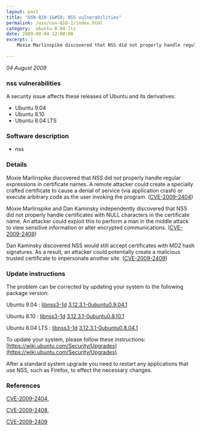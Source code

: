 ```yaml
---
layout: post
title: "USN-810-1&#58; NSS vulnerabilities"
permalink: /usn/usn-810-1/index.html
category:  ubuntu-8.04-lts
date: 2009-08-04 12:00:00
excerpt: |
    Moxie Marlinspike discovered that NSS did not properly handle regular expressions in certificate names. A remote attacker could create a specially crafted certificate to cause a denial of service (via application crash) or execute arbitrary code as the user invoking the program. ([CVE-2009-2404](http://people.ubuntu.com/~ubuntu-security/cve/CVE-2009-2404))
    
--- 
```

 
 

*04 August 2009*

### nss vulnerabilities

A security issue affects these releases of Ubuntu and its derivatives:

* Ubuntu 9.04
* Ubuntu 8.10
* Ubuntu 8.04 LTS

### Software description

* nss 

### Details

Moxie Marlinspike discovered that NSS did not properly handle regular expressions in certificate names. A remote attacker could create a specially crafted certificate to cause a denial of service (via application crash) or execute arbitrary code as the user invoking the program. ([CVE-2009-2404](http://people.ubuntu.com/~ubuntu-security/cve/CVE-2009-2404))

Moxie Marlinspike and Dan Kaminsky independently discovered that NSS did not properly handle certificates with NULL characters in the certificate name. An attacker could exploit this to perform a man in the middle attack to view sensitive information or alter encrypted communications. ([CVE-2009-2408](http://people.ubuntu.com/~ubuntu-security/cve/CVE-2009-2408))

Dan Kaminsky discovered NSS would still accept certificates with MD2 hash signatures. As a result, an attacker could potentially create a malicious trusted certificate to impersonate another site. ([CVE-2009-2409](http://people.ubuntu.com/~ubuntu-security/cve/CVE-2009-2409)) 

### Update instructions

The problem can be corrected by updating your system to the following package version:

Ubuntu 9.04
 : [libnss3-1d](https://launchpad.net/ubuntu/+source/nss) <span> [3.12.3.1-0ubuntu0.9.04.1](https://launchpad.net/ubuntu/+source/nss/3.12.3.1-0ubuntu0.9.04.1) </span> 

Ubuntu 8.10
 : [libnss3-1d](https://launchpad.net/ubuntu/+source/nss) <span> [3.12.3.1-0ubuntu0.8.10.1](https://launchpad.net/ubuntu/+source/nss/3.12.3.1-0ubuntu0.8.10.1) </span> 

Ubuntu 8.04 LTS
 : [libnss3-1d](https://launchpad.net/ubuntu/+source/nss) <span> [3.12.3.1-0ubuntu0.8.04.1](https://launchpad.net/ubuntu/+source/nss/3.12.3.1-0ubuntu0.8.04.1) </span> 

To update your system, please follow these instructions: [https://wiki.ubuntu.com/Security/Upgrades](https://wiki.ubuntu.com/Security/Upgrades).

After a standard system upgrade you need to restart any applications that use NSS, such as Firefox, to effect the necessary changes. 

### References

 
 [CVE-2009-2404](http://people.ubuntu.com/~ubuntu-security/cve/CVE-2009-2404), 

 [CVE-2009-2408](http://people.ubuntu.com/~ubuntu-security/cve/CVE-2009-2408), 

 [CVE-2009-2409](http://people.ubuntu.com/~ubuntu-security/cve/CVE-2009-2409)
 

